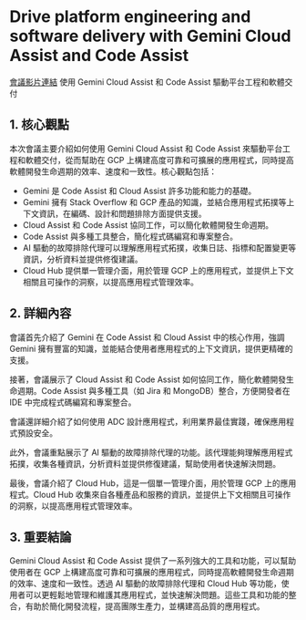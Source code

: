 # Drive platform engineering and software delivery with Gemini Cloud Assist and Code Assist
[會議影片連結](https://www.youtube.com/watch?v=XEst7Xd3Zck)
使用 Gemini Cloud Assist 和 Code Assist 驅動平台工程和軟體交付

## 1. 核心觀點

本次會議主要介紹如何使用 Gemini Cloud Assist 和 Code Assist 來驅動平台工程和軟體交付，從而幫助在 GCP 上構建高度可靠和可擴展的應用程式，同時提高軟體開發生命週期的效率、速度和一致性。核心觀點包括：

*   Gemini 是 Code Assist 和 Cloud Assist 許多功能和能力的基礎。
*   Gemini 擁有 Stack Overflow 和 GCP 產品的知識，並結合應用程式拓撲等上下文資訊，在編碼、設計和問題排除方面提供支援。
*   Cloud Assist 和 Code Assist 協同工作，可以簡化軟體開發生命週期。
*   Code Assist 與多種工具整合，簡化程式碼編寫和專案整合。
*   AI 驅動的故障排除代理可以理解應用程式拓撲，收集日誌、指標和配置變更等資訊，分析資料並提供修復建議。
*   Cloud Hub 提供單一管理介面，用於管理 GCP 上的應用程式，並提供上下文相關且可操作的洞察，以提高應用程式管理效率。

## 2. 詳細內容

會議首先介紹了 Gemini 在 Code Assist 和 Cloud Assist 中的核心作用，強調 Gemini 擁有豐富的知識，並能結合使用者應用程式的上下文資訊，提供更精確的支援。

接著，會議展示了 Cloud Assist 和 Code Assist 如何協同工作，簡化軟體開發生命週期。Code Assist 與多種工具（如 Jira 和 MongoDB）整合，方便開發者在 IDE 中完成程式碼編寫和專案整合。

會議還詳細介紹了如何使用 ADC 設計應用程式，利用業界最佳實踐，確保應用程式預設安全。

此外，會議重點展示了 AI 驅動的故障排除代理的功能。該代理能夠理解應用程式拓撲，收集各種資訊，分析資料並提供修復建議，幫助使用者快速解決問題。

最後，會議介紹了 Cloud Hub，這是一個單一管理介面，用於管理 GCP 上的應用程式。Cloud Hub 收集來自各種產品和服務的資訊，並提供上下文相關且可操作的洞察，以提高應用程式管理效率。

## 3. 重要結論

Gemini Cloud Assist 和 Code Assist 提供了一系列強大的工具和功能，可以幫助使用者在 GCP 上構建高度可靠和可擴展的應用程式，同時提高軟體開發生命週期的效率、速度和一致性。透過 AI 驅動的故障排除代理和 Cloud Hub 等功能，使用者可以更輕鬆地管理和維護其應用程式，並快速解決問題。這些工具和功能的整合，有助於簡化開發流程，提高團隊生產力，並構建高品質的應用程式。
